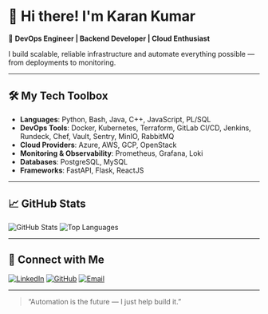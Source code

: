 # 👋 Hi there! I'm Karan Kumar

🚀 **DevOps Engineer | Backend Developer | Cloud Enthusiast**

I build scalable, reliable infrastructure and automate everything possible — from deployments to monitoring.

---

## 🛠️ My Tech Toolbox

- **Languages**: Python, Bash, Java, C++, JavaScript, PL/SQL
- **DevOps Tools**: Docker, Kubernetes, Terraform, GitLab CI/CD, Jenkins, Rundeck, Chef, Vault, Sentry, MinIO, RabbitMQ
- **Cloud Providers**: Azure, AWS, GCP, OpenStack
- **Monitoring & Observability**: Prometheus, Grafana, Loki
- **Databases**: PostgreSQL, MySQL
- **Frameworks**: FastAPI, Flask, ReactJS

---


## 📈 GitHub Stats

![GitHub Stats](https://github-readme-stats.vercel.app/api?username=Karan757&count_private=true&include_all_commits=true&show_icons=true&theme=monokai&hide_border=true)
![Top Languages](https://github-readme-stats.vercel.app/api/top-langs/?username=Karan757&layout=donut&theme=monokai&hide_border=true)


---

## 🔗 Connect with Me

[![LinkedIn](https://img.shields.io/badge/LinkedIn-blue?style=for-the-badge&logo=linkedin)](https://linkedin.com/in/karankumar1998)
[![GitHub](https://img.shields.io/badge/GitHub-black?style=for-the-badge&logo=github)](https://github.com/Karan757)
[![Email](https://img.shields.io/badge/Email-grey?style=for-the-badge&logo=gmail)](mailto:karan.kk7575@gmail.com)

---

> “Automation is the future — I just help build it.”
